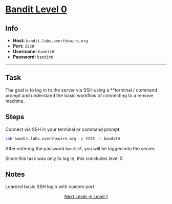 # [Bandit Level 0](https://overthewire.org/wargames/bandit/bandit0.html)

## Info
- **Host:** `bandit.labs.overthewire.org`  
- **Port:** `2220`  
- **Username:** `bandit0`  
- **Password:** `bandit0`  

---

## Task 
The goal is to log in to the server via SSH using a **terminal / command prompt and understand the basic workflow of connecting to a remove machine.

## Steps
Connect via SSH in your terminal or command prompt:
```bash
ssh bandit.labs.overthewire.org -p 2220 -l bandit0
```

After entering the password `bandit0`, you will be logged into the server.

Since this task was only to log in, this concludes level 0.

## Notes
Learned basic SSH login with custom port.


<p align="center">
<a href="level-1.md">Next Level → Level 1</a>
</p>
